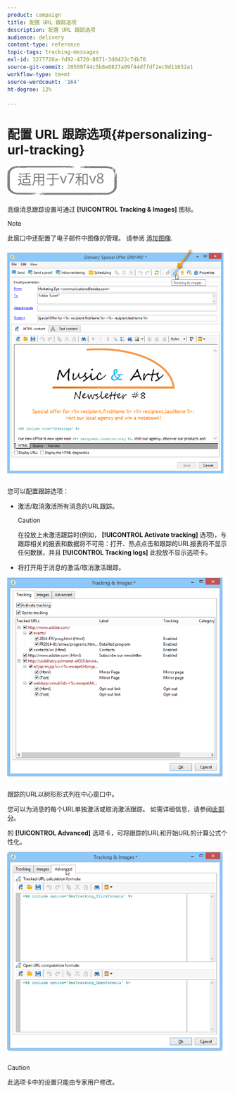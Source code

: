 ```yaml
---
product: campaign
title: 配置 URL 跟踪选项
description: 配置 URL 跟踪选项
audience: delivery
content-type: reference
topic-tags: tracking-messages
exl-id: 3277726a-fd92-4720-8871-3d0422c7db70
source-git-commit: 20509f44c5b8e0827a09f44dffdf2ec9d11652a1
workflow-type: tm+mt
source-wordcount: '164'
ht-degree: 12%

---
```


# 配置 URL 跟踪选项{#personalizing-url-tracking}

![](../../assets/common.svg)

高级消息跟踪设置可通过 **[!UICONTROL Tracking & Images]** 图标。

>[!NOTE]
>
>此窗口中还配置了电子邮件中图像的管理。 请参阅 [添加图像](defining-the-email-content.md#adding-images).

![](assets/s_ncs_user_email_del_tracking_ico.png)

您可以配置跟踪选项：

* 激活/取消激活所有消息的URL跟踪。

   >[!CAUTION]
   >
   >在投放上未激活跟踪时(例如， **[!UICONTROL Activate tracking]** 选项)，与跟踪相关的报表和数据将不可用：打开、热点点击和跟踪的URL报表将不显示任何数据，并且 **[!UICONTROL Tracking logs]** 此投放不显示选项卡。

* 将打开用于消息的激活/取消激活跟踪。

![](assets/s_ncs_user_email_del_tracking_param.png)

跟踪的URL以树形形式列在中心窗口中。

您可以为消息的每个URL单独激活或取消激活跟踪。 如需详细信息，请参阅[此部分](how-to-configure-tracked-links.md)。

的 **[!UICONTROL Advanced]** 选项卡，可将跟踪的URL和开始URL的计算公式个性化。

![](assets/s_ncs_user_email_del_tracking_param_adv.png)

>[!CAUTION]
>
>此选项卡中的设置只能由专家用户修改。
